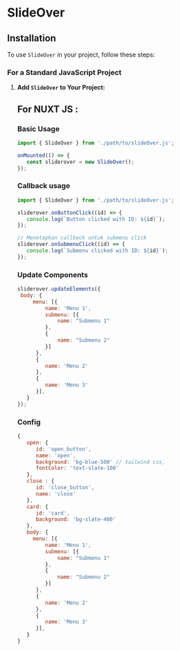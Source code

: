 # SlideOver

## Installation

To use `SlideOver` in your project, follow these steps:

### For a Standard JavaScript Project

1. **Add `SlideOver` to Your Project:**

   ## For NUXT JS :
   ### Basic Usage
   ```js
   import { SlideOver } from './path/to/slideOver.js';

   onMounted(() => {
      const sliderover = new SlideOver();   
   });
   ```

   ### Callback usage
   ```js
   import { SlideOver } from './path/to/slideOver.js';

   sliderover.onButtonClick((id) => {
      console.log(`Button clicked with ID: ${id}`);
   });

   // Menetapkan callback untuk submenu click
   sliderover.onSubmenuClick((id) => {
      console.log(`Submenu clicked with ID: ${id}`);
   });
   ```

   ### Update Components
   ```js
   sliderover.updateElements({
    body: {
        menu: [{
            name: 'Menu 1',
            submenu: [{
                name: "Submenu 1"
            },
            {
                name: "Submenu 2"
            }]
         },
         {
            name: 'Menu 2'
         },
         {
            name: 'Menu 3'
         }],
      }
   });

   ```

   ### Config
   ```js
   {
      open: {
         id: 'open_button',
         name: 'open',
         background: 'bg-blue-500' // tailwind css,
         fontColor: 'text-slate-100'
      }, 
      close : {
         id: 'close_button',
         name: 'close'
      },
      card: {
         id: 'card',
         background: 'bg-slate-400'
      },
      body: {
        menu: [{
            name: 'Menu 1',
            submenu: [{
                name: "Submenu 1"
            },
            {
                name: "Submenu 2"
            }]
         },
         {
            name: 'Menu 2'
         },
         {
            name: 'Menu 3'
         }],
      }
   }
   ```